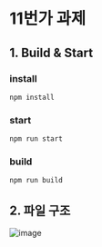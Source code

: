 # 11번가 과제

## 1. Build & Start
### install

```
npm install
```

### start

```
npm run start
```


### build

```
npm run build
```


## 2. 파일 구조
![image](https://user-images.githubusercontent.com/60869786/130451716-f4e080ea-e626-4ad9-98c2-a48a792a6a1c.png)
